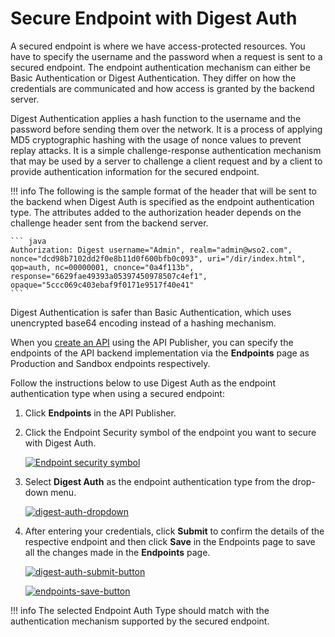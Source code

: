 # Secure Endpoint with Digest Auth

A secured endpoint is where we have access-protected resources. You have to specify the username and the password when a request is sent to a secured endpoint.  The endpoint authentication mechanism can either be Basic Authentication or Digest Authentication. They differ on how the credentials are communicated and how access is granted by the backend server. 

Digest Authentication applies a hash function to the username and the password before sending them over the network. It is a process of applying MD5 cryptographic hashing with the usage of nonce values to prevent replay attacks. It is a simple challenge-response authentication mechanism that may be used by a server to challenge a client request and by a client to provide authentication information for the secured endpoint.

!!! info
    The following is the sample format of the header that will be sent to the backend when Digest Auth is specified as the endpoint authentication type. The attributes added to the authorization header depends on the challenge header sent from the backend server.
    
    ``` java
    Authorization: Digest username="Admin", realm="admin@wso2.com", nonce="dcd98b7102dd2f0e8b11d0f600bfb0c093", uri="/dir/index.html", qop=auth, nc=00000001, cnonce="0a4f113b", response="6629fae49393a05397450978507c4ef1", opaque="5ccc069c403ebaf9f0171e9517f40e41"
    ```

Digest Authentication is safer than Basic Authentication, which uses unencrypted base64 encoding instead of a hashing mechanism.

When you [create an API]({{base_path}}/design/create-api/create-rest-api/create-a-rest-api) using the API Publisher, you can specify the endpoints of the API backend implementation via the **Endpoints** page as Production and Sandbox endpoints respectively.

Follow the instructions below to use Digest Auth as the endpoint authentication type when using a secured endpoint:

1. Click **Endpoints** in the API Publisher.

2. Click the Endpoint Security symbol of the endpoint you want to secure with Digest Auth.

      [![Endpoint security symbol]({{base_path}}/assets/img/design/endpoints/endpoint-security/endpoint-security-symbol.png)]({{base_path}}/assets/img/learn/endpoint-security-symbol.png)

3. Select **Digest Auth** as the endpoint authentication type from the drop-down menu.

     [![digest-auth-dropdown]({{base_path}}/assets/img/learn/digest-auth-dropdown.png)]({{base_path}}/assets/img/learn/digest-auth-dropdown.png)

4. After entering your credentials, click **Submit** to confirm the details of the respective endpoint and then click **Save** in the Endpoints page to save all the changes made in the **Endpoints** page.

      [![digest-auth-submit-button]({{base_path}}/assets/img/learn/digest-auth-submit-button.png)]({{base_path}}/assets/img/learn/digest-auth-submit-button.png)

      [![endpoints-save-button]({{base_path}}/assets/img/design/endpoints/endpoint-security/endpoints-save-button.png)]({{base_path}}/assets/img/design/endpoints/endpoint-security/endpoints-save-button.png)

!!! info
     The selected Endpoint Auth Type should match with the authentication mechanism supported by the secured endpoint.
